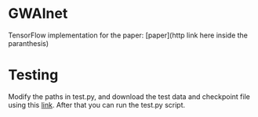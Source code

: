 # GWAInet

TensorFlow implementation for the paper: [paper](http link here inside the paranthesis)

# Testing

Modify the paths in test.py, and download the test data and checkpoint file using this [link](https://drive.google.com/open?id=1hWNPFr0o-G8HoMSXRwgyzbE_dY3Qc80v). After that you can run the test.py script.
